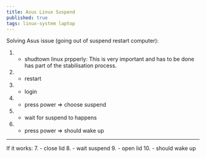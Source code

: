 ```yaml
---
title: Asus Linux Suspend
published: true
tags: linux-system laptop
---
```

Solving Asus issue (going out of suspend restart computer):

1. - shudtown linux prpperly: 
This is very important and has to be done has part of the stabilisation process.
2. - restart
3. - login
4. - press power => choose suspend
5. - wait for suspend to happens
6. - press power => should wake up

---
If it works:
7. - close lid
8. - wait suspend
9. - open lid
10. - should wake up
